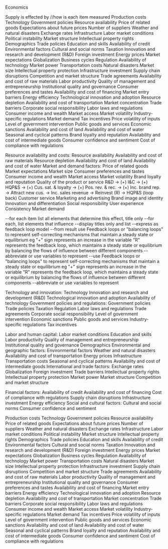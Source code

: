 Economics

Supply is effected by 
//how is each item measured
Production costs
Technology
Government policies
Resource availability
Price of related goods
Expectations about future prices
Number of suppliers
Weather and natural disasters
Exchange rates
Infrastructure
Labor market conditions
Political instability
Market structure
Intellectual property rights
Demographics
Trade policies
Education and skills
Availability of credit
Environmental factors
Cultural and social norms
Taxation
Innovation and research and development (R&D)
Foreign investment
Energy prices
Market expectations
Globalization
Business cycles
Regulation
Availability of technology
Market power
Transportation costs
Natural disasters
Market size
Intellectual property protection
Infrastructure investment
Supply chain disruptions
Competition and market structure
Trade agreements
Availability and cost of raw materials
Labor productivity
Quality of management and entrepreneurship
Institutional quality and governance
Consumer preferences and tastes
Availability and cost of financing
Market entry barriers
Energy efficiency
Technological innovation and adoption
Resource depletion
Availability and cost of transportation
Market concentration
Trade barriers
Corporate social responsibility
Labor laws and regulations
Consumer income and wealth
Market access
Market volatility
Industry-specific regulations
Market demand
Tax incentives
Price volatility of inputs
Level of government intervention
Public goods and services
Economic sanctions
Availability and cost of land
Availability and cost of water
Seasonal and cyclical patterns
Brand loyalty and reputation
Availability and cost of intermediate goods
Consumer confidence and sentiment
Cost of compliance with regulations

Resource availability and costs:
Resource availability
Availability and cost of raw materials
Resource depletion
Availability and cost of land
Availability and cost of water
Market and demand factors:
Price of related goods
Market expectations
Market size
Consumer preferences and tastes
Consumer income and wealth
Market access
Market volatility
Brand loyalty and reputation 
    Quality of the product or service 
       R&D -> (+) I&C -> (+) HQP&S -> (+) Cus. sat. & loyalty -> (+) Pos. rev. & rec. -> (+) Inc. brand rep. -> Attract new cus. -> Inc. sales revenue -> Reinvest (R) -> HQP&S (loop back) Customer service
    Marketing and advertising
    Brand image and identity
    Innovation and differentiation
    Social responsibility
    User experience
    Consistency
Market demand


--for each item list all elements that determine this effect, title only 
--for each, list elements that influence 
--display titles only and list 
--express as feedback loop model
--from result use Feedback loops or "balancing loops" to represent self-correcting mechanisms that maintain a steady state or equilibrium eg "+" sign represents an increase in the variable "R" represents the feedback loop, which maintains a steady state or equilibrium by balancing the flows of influence between different components --abbreviate or use variables to represent
--use Feedback loops or "balancing loops" to represent self-correcting mechanisms that maintain a steady state or equilibrium eg "+" sign represents an increase in the variable "R" represents the feedback loop, which maintains a steady state or equilibrium by balancing the flows of influence between different components --abbreviate or use variables to represent


Technology and innovation:
Technology
Innovation and research and development (R&D)
Technological innovation and adoption
Availability of technology
Government policies and regulations:
Government policies
Trade policies
Taxation
Regulation
Labor laws and regulations
Trade agreements
Corporate social responsibility
Level of government intervention
Economic sanctions
Public goods and services
Industry-specific regulations
Tax incentives

Labor and human capital:
Labor market conditions
Education and skills
Labor productivity
Quality of management and entrepreneurship
Institutional quality and governance
Demographics
Environmental and geographic factors:
Environmental factors
Weather and natural disasters
Availability and cost of transportation
Energy prices
Infrastructure
Transportation costs
Seasonal and cyclical patterns
Availability and cost of intermediate goods
International and trade factors:
Exchange rates
Globalization
Foreign investment
Trade barriers
Intellectual property rights
Intellectual property protection
Market power
Market structure
Competition and market structure

Financial factors:
Availability of credit
Availability and cost of financing
Cost of compliance with regulations
Supply chain disruptions
Infrastructure investment
Energy efficiency
Social and cultural factors:
Cultural and social norms
Consumer confidence and sentiment

Production costs
Technology
Government policies
Resource availability
Price of related goods
Expectations about future prices
Number of suppliers
Weather and natural disasters
Exchange rates
Infrastructure
Labor market conditions
Political instability
Market structure
Intellectual property rights
Demographics
Trade policies
Education and skills
Availability of credit
Environmental factors
Cultural and social norms
Taxation
Innovation and research and development (R&D)
Foreign investment
Energy prices
Market expectations
Globalization
Business cycles
Regulation
Availability of technology
Market power
Transportation costs
Natural disasters
Market size
Intellectual property protection
Infrastructure investment
Supply chain disruptions
Competition and market structure
Trade agreements
Availability and cost of raw materials
Labor productivity
Quality of management and entrepreneurship
Institutional quality and governance
Consumer preferences and tastes
Availability and cost of financing
Market entry barriers
Energy efficiency
Technological innovation and adoption
Resource depletion
Availability and cost of transportation
Market concentration
Trade barriers
Corporate social responsibility
Labor laws and regulations
Consumer income and wealth
Market access
Market volatility
Industry-specific regulations
Market demand
Tax incentives
Price volatility of inputs
Level of government intervention
Public goods and services
Economic sanctions
Availability and cost of land
Availability and cost of water
Seasonal and cyclical patterns
Brand loyalty and reputation
Availability and cost of intermediate goods
Consumer confidence and sentiment
Cost of compliance with regulations